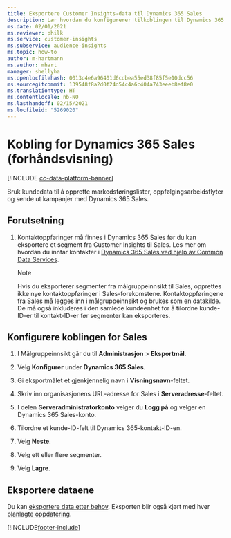 ```yaml
---
title: Eksportere Customer Insights-data til Dynamics 365 Sales
description: Lær hvordan du konfigurerer tilkoblingen til Dynamics 365 Sales.
ms.date: 02/01/2021
ms.reviewer: philk
ms.service: customer-insights
ms.subservice: audience-insights
ms.topic: how-to
author: m-hartmann
ms.author: mhart
manager: shellyha
ms.openlocfilehash: 0013c4e6a96401d6cdbea55ed38f85f5e10dcc56
ms.sourcegitcommit: 139548f8a2d0f24d54c4a6c404a743eeeb8ef8e0
ms.translationtype: HT
ms.contentlocale: nb-NO
ms.lasthandoff: 02/15/2021
ms.locfileid: "5269020"
---
```

# <a name="connector-for-dynamics-365-sales-preview"></a>Kobling for Dynamics 365 Sales (forhåndsvisning)

[!INCLUDE [cc-data-platform-banner](../includes/cc-data-platform-banner.md)]

Bruk kundedata til å opprette markedsføringslister, oppfølgingsarbeidsflyter og sende ut kampanjer med Dynamics 365 Sales.

## <a name="prerequisite"></a>Forutsetning

1. Kontaktoppføringer må finnes i Dynamics 365 Sales før du kan eksportere et segment fra Customer Insights til Sales. Les mer om hvordan du inntar kontakter i [Dynamics 365 Sales ved hjelp av Common Data Services](connect-power-query.md).

   > [!NOTE]
   > Hvis du eksporterer segmenter fra målgruppeinnsikt til Sales, opprettes ikke nye kontaktoppføringer i Sales-forekomstene. Kontaktoppføringene fra Sales må legges inn i målgruppeinnsikt og brukes som en datakilde. De må også inkluderes i den samlede kundeenhet for å tilordne kunde-ID-er til kontakt-ID-er før segmenter kan eksporteres.

## <a name="configure-the-connector-for-sales"></a>Konfigurere koblingen for Sales

1. I Målgruppeinnsikt går du til **Administrasjon** > **Eksportmål**.

1. Velg **Konfigurer** under **Dynamics 365 Sales**.

1. Gi eksportmålet et gjenkjennelig navn i **Visningsnavn**-feltet.

1. Skriv inn organisasjonens URL-adresse for Sales i **Serveradresse**-feltet.

1. I delen **Serveradministratorkonto** velger du **Logg på** og velger en Dynamics 365 Sales-konto.

1. Tilordne et kunde-ID-felt til Dynamics 365-kontakt-ID-en.

1. Velg **Neste**.

1. Velg ett eller flere segmenter.

1. Velg **Lagre**.

## <a name="export-the-data"></a>Eksportere dataene

Du kan [eksportere data etter behov](export-destinations.md). Eksporten blir også kjørt med hver [planlagte oppdatering](system.md#schedule-tab).


[!INCLUDE[footer-include](../includes/footer-banner.md)]